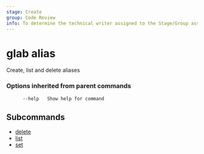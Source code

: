 ```yaml
---
stage: Create
group: Code Review
info: To determine the technical writer assigned to the Stage/Group associated with this page, see https://about.gitlab.com/handbook/product/ux/technical-writing/#assignments
---
```


<!--
This documentation is auto generated by a script.
Please do not edit this file directly, check cmd/gen-docs/docs.go.
-->

# glab alias

Create, list and delete aliases

### Options inherited from parent commands

```plaintext
      --help   Show help for command
```

## Subcommands

- [delete](delete.md)
- [list](list.md)
- [set](set.md)

